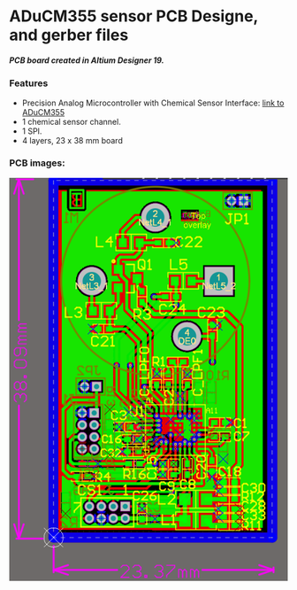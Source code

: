 # ADuCM355 sensor PCB Designe, and gerber files
##### PCB board created in Altium Designer 19.
### Features
- Precision Analog Microcontroller with Chemical Sensor Interface:
 [link to ADuCM355](https://www.analog.com/en/products/aducm355.html#product-overview)
- 1 chemical sensor channel.
- 1 SPI.
- 4 layers, 23 x 38 mm board

### PCB images:
![](https://github.com/ptiszai/ADuCM355_sensor/blob/main/ADuCM355_sensor_PCB.png)

